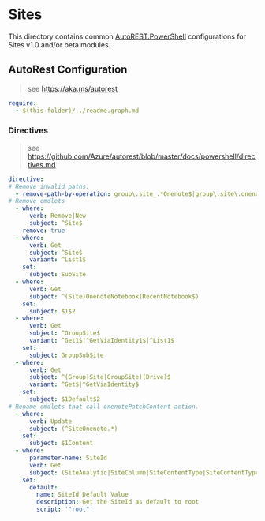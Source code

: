 # Sites

This directory contains common [AutoREST.PowerShell](https://github.com/Azure/autorest.powershell) configurations for Sites v1.0 and/or beta modules.

## AutoRest Configuration

> see <https://aka.ms/autorest>

``` yaml
require:
  - $(this-folder)/../readme.graph.md
```

### Directives

> see https://github.com/Azure/autorest/blob/master/docs/powershell/directives.md

``` yaml
directive:
# Remove invalid paths.
  - remove-path-by-operation: group\.site_.*Onenote$|group\.site\.onenote.*$|.*\.onenote\..*\.parent.*|.*\.notebook\.section.*|.*\.sectionGroup\.section.*|.*\.section\.page.*|site\..*_(Create|Get|Update|Delete)Activity$|site\..*\.activity.*|^site_(remove|add)$|^.*site\.(.*_.*SourceColumn|contentType_.*(Base|BaseType|ColumnPosition)|.*_(Get|Create|Update|Delete)Activity|.*\.activity.*|termStore_ListSet|termStore\.group\.set(\.child.*|_.*ParentGroup|\.relation_.*|\.term\.relation_.*|\.term\.child.*|\.term_.*Set)|termStore\.set(\.child.*|_.*ParentGroup|\.parentGroup.*|\.relation.*|\.term\.child.*|\.term\.relation.*|\.term_.*Set))$
# Remove cmdlets
  - where:
      verb: Remove|New
      subject: ^Site$
    remove: true
  - where:
      verb: Get
      subject: ^Site$
      variant: ^List1$
    set:
      subject: SubSite
  - where:
      verb: Get
      subject: ^(Site)OnenoteNotebook(RecentNotebook$)
    set:
      subject: $1$2
  - where:
      verb: Get
      subject: ^GroupSite$
      variant: ^Get1$|^GetViaIdentity1$|^List1$
    set:
      subject: GroupSubSite
  - where:
      verb: Get
      subject: ^(Group|Site|GroupSite)(Drive)$
      variant: ^Get$|^GetViaIdentity$
    set:
      subject: $1Default$2
# Rename cmdlets that call onenotePatchContent action.
  - where:
      verb: Update
      subject: (^SiteOnenote.*)
    set:
      subject: $1Content
  - where:
      parameter-name: SiteId
      verb: Get
      subject: (SiteAnalytic|SiteColumn|SiteContentType|SiteContentTypeContentLink|SubSite)
    set:
      default:
        name: SiteId Default Value
        description: Get the SiteId as default to root
        script: '"root"'
```
